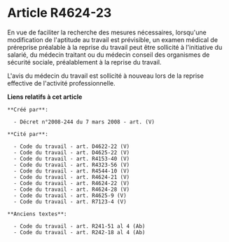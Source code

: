 # Article R4624-23

En vue de faciliter la recherche des mesures nécessaires, lorsqu'une modification de l'aptitude au travail est prévisible, un
examen médical de préreprise préalable à la reprise du travail peut être sollicité à l'initiative du salarié, du médecin
traitant ou du médecin conseil des organismes de sécurité sociale, préalablement à la reprise du travail.

L'avis du médecin du travail est sollicité à nouveau lors de la reprise effective de l'activité professionnelle.

**Liens relatifs à cet article**

	**Créé par**:

	  - Décret n°2008-244 du 7 mars 2008 - art. (V)

	**Cité par**:

	  - Code du travail - art. D4622-22 (V)
	  - Code du travail - art. D4625-22 (V)
	  - Code du travail - art. R4153-40 (V)
	  - Code du travail - art. R4323-56 (V)
	  - Code du travail - art. R4544-10 (V)
	  - Code du travail - art. R4624-21 (V)
	  - Code du travail - art. R4624-22 (V)
	  - Code du travail - art. R4624-28 (V)
	  - Code du travail - art. R4625-9 (V)
	  - Code du travail - art. R7123-4 (V)

	**Anciens textes**:

	  - Code du travail - art. R241-51 al 4 (Ab)
	  - Code du travail - art. R242-18 al 4 (Ab)

